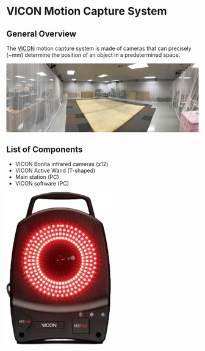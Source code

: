 # VICON Motion Capture System

## General Overview

The [VICON](https://www.vicon.com/ "VICON") motion capture system is made of cameras that can precisely \(~mm\) determine the position of an object in a predetermined space.

![](/assets/voliere.jpg)

## List of Components

* VICON Bonita infrared cameras \(x12\)
* VICON Active Wand \(T-shaped\)
* Main station \(PC\)
* VICON software \(PC\)



![](/assets/vicon.png)


